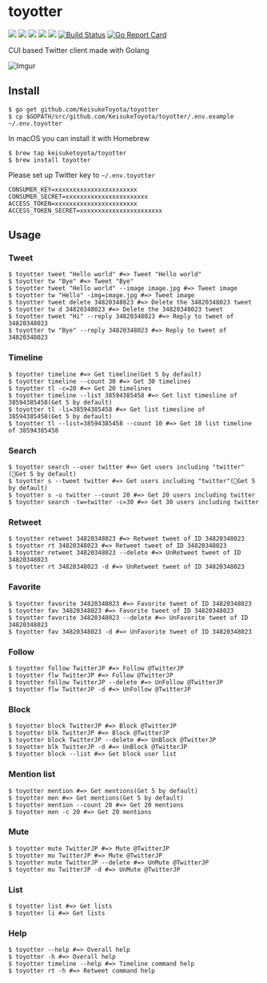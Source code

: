 # toyotter
![](https://img.shields.io/github/stars/KeisukeToyota/toyotter.svg)
![](https://img.shields.io/github/release/KeisukeToyota/toyotter.svg)
![](https://img.shields.io/github/issues/KeisukeToyota/toyotter.svg)
![](https://img.shields.io/github/forks/KeisukeToyota/toyotter.svg)
![](https://img.shields.io/github/license/KeisukeToyota/toyotter.svg)
[![Build Status](https://travis-ci.org/KeisukeToyota/toyotter.svg?branch=master)](https://travis-ci.org/KeisukeToyota/toyotter)
[![Go Report Card](https://goreportcard.com/badge/github.com/KeisukeToyota/toyotter)](https://goreportcard.com/report/github.com/KeisukeToyota/toyotter)

CUI based Twitter client made with Golang

![Imgur](https://i.imgur.com/4iLQ5Bu.png)

## Install

```shell
$ go get github.com/KeisukeToyota/toyotter
$ cp $GOPATH/src/github.com/KeisukeToyota/toyotter/.env.example ~/.env.toyotter
```

In macOS you can install it with Homebrew
```shell
$ brew tap keisuketoyota/toyotter
$ brew install toyotter
```

Please set up Twitter key to `~/.env.toyotter`
```
CONSUMER_KEY=xxxxxxxxxxxxxxxxxxxxxxx
CONSUMER_SECRET=xxxxxxxxxxxxxxxxxxxxxxx
ACCESS_TOKEN=xxxxxxxxxxxxxxxxxxxxxxx
ACCESS_TOKEN_SECRET=xxxxxxxxxxxxxxxxxxxxxxx
```

## Usage

### Tweet
```shell
$ toyotter tweet "Hello world" #=> Tweet "Hello world"
$ toyotter tw "Bye" #=> Tweet "Bye"
$ toyotter tweet "Hello world" --image image.jpg #=> Tweet image
$ toyotter tw "Hello" -img=image.jpg #=> Tweet image
$ toyotter tweet delete 34820348023 #=> Delete the 34820348023 tweet
$ toyotter tw d 34820348023 #=> Delete the 34820348023 tweet
$ toyotter tweet "Hi" --reply 34820348023 #=> Reply to tweet of 34820348023
$ toyotter tw "Bye" --reply 34820348023 #=> Reply to tweet of 34820348023
```

### Timeline
```shell
$ toyotter timeline #=> Get timeline(Get 5 by default)
$ toyotter timeline --count 30 #=> Get 30 timelines
$ toyotter tl -c=20 #=> Get 20 timelines
$ toyotter timeline --list 38594385458 #=> Get list timesline of 38594385458(Get 5 by default)
$ toyotter tl -li=38594385458 #=> Get list timesline of 38594385458(Get 5 by default)
$ toyotter tl --list=38594385458 --count 10 #=> Get 10 list timeline of 38594385458
```

### Search
```shell
$ toyotter search --user twitter #=> Get users including "twitter"(Get 5 by default)
$ toyotter s --tweet twitter #=> Get users including "twitter"(Get 5 by default)
$ toyotter s -u twitter --count 20 #=> Get 20 users including twitter
$ toyotter search -tw=twitter -c=30 #=> Get 30 users including twitter
```

### Retweet
```shell
$ toyotter retweet 34820348023 #=> Retweet tweet of ID 34820348023
$ toyotter rt 34820348023 #=> Retweet tweet of ID 34820348023
$ toyotter retweet 34820348023 --delete #=> UnRetweet tweet of ID 34820348023
$ toyotter rt 34820348023 -d #=> UnRetweet tweet of ID 34820348023
```

### Favorite
```shell
$ toyotter favorite 34820348023 #=> Favorite tweet of ID 34820348023
$ toyotter fav 34820348023 #=> Favorite tweet of ID 34820348023
$ toyotter favorite 34820348023 --delete #=> UnFavorite tweet of ID 34820348023
$ toyotter fav 34820348023 -d #=> UnFavorite tweet of ID 34820348023
```

### Follow
```shell
$ toyotter follow TwitterJP #=> Follow @TwitterJP
$ toyotter flw TwitterJP #=> Follow @TwitterJP
$ toyotter follow TwitterJP --delete #=> UnFollow @TwitterJP
$ toyotter flw TwitterJP -d #=> UnFollow @TwitterJP
```

### Block
```shell
$ toyotter block TwitterJP #=> Block @TwitterJP
$ toyotter blk TwitterJP #=> Block @TwitterJP
$ toyotter block TwitterJP --delete #=> UnBlock @TwitterJP
$ toyotter blk TwitterJP -d #=> UnBlock @TwitterJP
$ toyotter block --list #=> Get block user list
```

### Mention list
```shell
$ toyotter mention #=> Get mentions(Get 5 by default)
$ toyotter men #=> Get mentions(Get 5 by default)
$ toyotter mention --count 20 #=> Get 20 mentions
$ toyotter men -c 20 #=> Get 20 mentions
```

### Mute
```shell
$ toyotter mute TwitterJP #=> Mute @TwitterJP
$ toyotter mu TwitterJP #=> Mute @TwitterJP
$ toyotter mute TwitterJP --delete #=> UnMute @TwitterJP
$ toyotter mu TwitterJP -d #=> UnMute @TwitterJP
```

### List
```shell
$ toyotter list #=> Get lists
$ toyotter li #=> Get lists
```

### Help
```shell
$ toyotter --help #=> Overall help
$ toyotter -h #=> Overall help
$ toyotter timeline --help #=> Timeline command help
$ toyotter rt -h #=> Retweet command help
```
